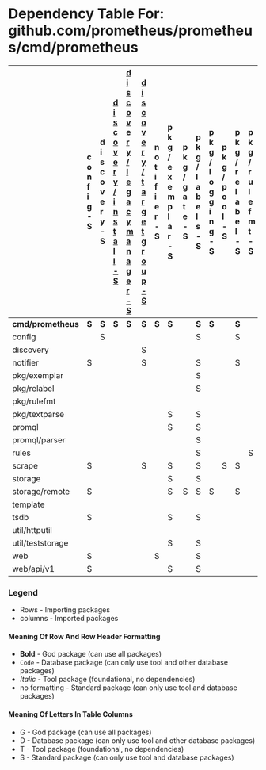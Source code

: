 # Dependency Table For: github.com/prometheus/prometheus/cmd/prometheus

| | c o n f i g - S | d i s c o v e r y - S | [d i s c o v e r y / i n s t a l l - S](../../discovery/package_dependencies.md)  | [d i s c o v e r y / l e g a c y m a n a g e r - S](../../discovery/package_dependencies.md)  | [d i s c o v e r y / t a r g e t g r o u p - S](../../discovery/package_dependencies.md)  | n o t i f i e r - S | p k g / e x e m p l a r - S | p k g / g a t e - S | p k g / l a b e l s - S | p k g / l o g g i n g - S | p k g / p o o l - S | p k g / r e l a b e l - S | p k g / r u l e f m t - S | p k g / r u n t i m e - S | p k g / t e x t p a r s e - S | p k g / t i m e s t a m p - S | p k g / v a l u e - S | p r o m p b - S | p r o m q l - S | p r o m q l / p a r s e r - S | r u l e s - S | s c r a p e - S | s t o r a g e - S | s t o r a g e / r e m o t e - S | t e m p l a t e - S | t s d b - S | [t s d b / a g e n t - S](../../tsdb/package_dependencies.md)  | [t s d b / c h u n k e n c - S](../../tsdb/package_dependencies.md)  | [t s d b / c h u n k s - S](../../tsdb/package_dependencies.md)  | [t s d b / e n c o d i n g - S](../../tsdb/package_dependencies.md)  | [t s d b / e r r o r s - S](../../tsdb/package_dependencies.md)  | [t s d b / f i l e u t i l - S](../../tsdb/package_dependencies.md)  | [t s d b / g o v e r s i o n - S](../../tsdb/package_dependencies.md)  | [t s d b / i n d e x - S](../../tsdb/package_dependencies.md)  | [t s d b / r e c o r d - S](../../tsdb/package_dependencies.md)  | [t s d b / t o m b s t o n e s - S](../../tsdb/package_dependencies.md)  | [t s d b / t s d b u t i l - S](../../tsdb/package_dependencies.md)  | [t s d b / w a l - S](../../tsdb/package_dependencies.md)  | u t i l / h t t p u t i l - S | u t i l / o s u t i l - S | u t i l / s t a t s - S | u t i l / s t r u t i l - S | u t i l / t e s t s t o r a g e - S | u t i l / t e s t u t i l - S | w e b - S | w e b / a p i / v 1 - S | w e b / u i - S |
| :- | :- | :- | :- | :- | :- | :- | :- | :- | :- | :- | :- | :- | :- | :- | :- | :- | :- | :- | :- | :- | :- | :- | :- | :- | :- | :- | :- | :- | :- | :- | :- | :- | :- | :- | :- | :- | :- | :- | :- | :- | :- | :- | :- | :- | :- | :- | :- |
| **cmd/prometheus** | **S** | **S** | **S** | **S** | **S** | **S** | **S** | | **S** | **S** | | **S** | | **S** | | | | | **S** | | **S** | **S** | **S** | **S** | | **S** | **S** | | | | | | | | | | | | | | | **S** | | | **S** | | |
| config | | S | | | | | | | S | | | S | | | | | | | | | | | | | | | | | | | | | | | | | | | | | | | | | | | |
| discovery | | | | | S | | | | | | | | | | | | | | | | | | | | | | | | | | | | | | | | | | | | | | | | | | |
| notifier | S | | | | S | | | | S | | | S | | | | | | | | | | | | | | | | | | | | | | | | | | | | | | | | | | | |
| pkg/exemplar | | | | | | | | | S | | | | | | | | | | | | | | | | | | | | | | | | | | | | | | | | | | | | | | |
| pkg/relabel | | | | | | | | | S | | | | | | | | | | | | | | | | | | | | | | | | | | | | | | | | | | | | | | |
| pkg/rulefmt | | | | | | | | | | | | | | | | S | | | | S | | | | | S | | | | | | | | | | | | | | | | | | | | | | |
| pkg/textparse | | | | | | | S | | S | | | | | | | | S | | | | | | | | | | | | | | | | | | | | | | | | | | | | | | |
| promql | | | | | | | S | | S | | | | | | | S | S | | | S | | | S | | | S | | S | | | | | | | | | | | | | S | | S | S | | | |
| promql/parser | | | | | | | | | S | | | | | | | S | S | | | | | | S | | | | | | | | | | | | | | | | | | | S | | | | | |
| rules | | | | | | | | | S | | | | S | | | S | S | | S | S | | | S | | S | | | | | | | | | | | | | | | | | S | | | | | |
| scrape | S | | | | S | | S | | S | | S | S | | | S | S | S | | | | | | S | | | | | | | | | | | | | | | | | S | | | | | | | |
| storage | | | | | | | S | | S | | | | | | | | | | | | | | | | | | | S | S | | S | | | | | | S | | | | | | | | | | |
| storage/remote | S | | | | | | S | S | S | S | | S | | | S | | | S | | | | S | S | | | | | S | S | | | | | | S | | | S | | | | | | | | | |
| template | | | | | | | | | | | | | | | | | | | S | | | | | | | | | | | | | | | | | | | | | | | S | | | | | |
| tsdb | S | | | | | | S | | S | | | | | | | S | | | | | | | S | | | | | S | S | S | S | S | S | S | S | S | S | S | | | | | | | | | |
| util/httputil | | | | | | | | | | | | | | | | | | | S | | | | | | | | | | | | | | | | | | | | | | | | | | | | |
| util/teststorage | | | | | | | S | | S | | | | | | | | | | | | | | S | | | S | | | | | | | | | | | | | | | | | | S | | | |
| web | S | | | | | S | | | S | | | | | | | S | S | | S | S | S | S | S | | S | S | | | | | | | | S | | | | | S | | | | | | | S | S |
| web/api/v1 | S | | | | | | S | | S | | | | | | S | S | | | S | S | S | S | S | S | | S | | | | | | | | S | | | | | S | | S | | | | | | |

### Legend

* Rows - Importing packages
* columns - Imported packages


#### Meaning Of Row And Row Header Formatting

* **Bold** - God package (can use all packages)
* `Code` - Database package (can only use tool and other database packages)
* _Italic_ - Tool package (foundational, no dependencies)
* no formatting - Standard package (can only use tool and database packages)


#### Meaning Of Letters In Table Columns

* G - God package (can use all packages)
* D - Database package (can only use tool and other database packages)
* T - Tool package (foundational, no dependencies)
* S - Standard package (can only use tool and database packages)
